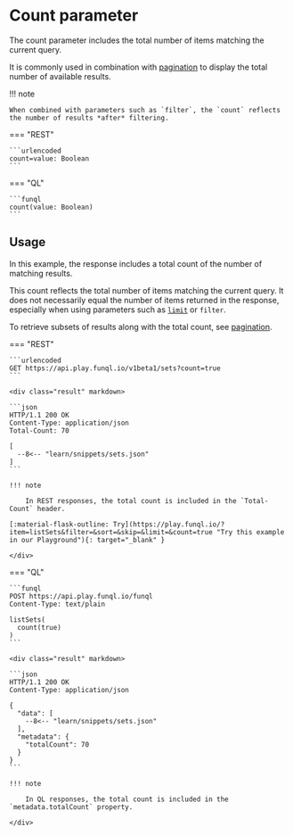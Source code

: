 ﻿# Count parameter

The count parameter includes the total number of items matching the current query.

It is commonly used in combination with [pagination](./skip.md#pagination) to display the total number of available
results.

!!! note

    When combined with parameters such as `filter`, the `count` reflects the number of results *after* filtering.

=== "REST"

    ```urlencoded
    count=value: Boolean
    ```

=== "QL"

    ```funql
    count(value: Boolean)
    ```

## Usage

In this example, the response includes a total count of the number of matching results.

This count reflects the total number of items matching the current query. It does not necessarily equal the number of
items returned in the response, especially when using parameters such as [`limit`](./limit.md) or `filter`.

To retrieve subsets of results along with the total count, see [pagination](./skip.md#pagination).

=== "REST"

    ```urlencoded
    GET https://api.play.funql.io/v1beta1/sets?count=true
    ```

    <div class="result" markdown>
    
    ```json
    HTTP/1.1 200 OK
    Content-Type: application/json
    Total-Count: 70

    [
      --8<-- "learn/snippets/sets.json"
    ]
    ```

    !!! note

        In REST responses, the total count is included in the `Total-Count` header.

    [:material-flask-outline: Try](https://play.funql.io/?item=listSets&filter=&sort=&skip=&limit=&count=true "Try this example in our Playground"){: target="_blank" }

    </div>

=== "QL"

    ```funql
    POST https://api.play.funql.io/funql
    Content-Type: text/plain

    listSets(
      count(true)
    )
    ```

    <div class="result" markdown>

    ```json
    HTTP/1.1 200 OK
    Content-Type: application/json
    
    {
      "data": [
        --8<-- "learn/snippets/sets.json"
      ],
      "metadata": {
        "totalCount": 70
      }
    }
    ```

    !!! note

        In QL responses, the total count is included in the `metadata.totalCount` property.

    </div>